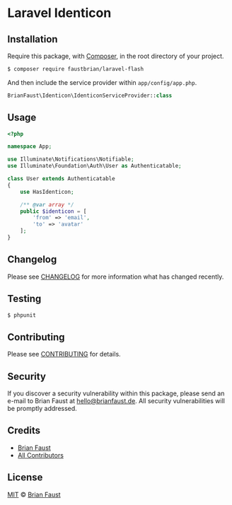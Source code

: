 # Laravel Identicon

## Installation

Require this package, with [Composer](https://getcomposer.org/), in the root directory of your project.

``` bash
$ composer require faustbrian/laravel-flash
```

And then include the service provider within `app/config/app.php`.

``` php
BrianFaust\Identicon\IdenticonServiceProvider::class
```

## Usage

``` php
<?php

namespace App;

use Illuminate\Notifications\Notifiable;
use Illuminate\Foundation\Auth\User as Authenticatable;

class User extends Authenticatable
{
    use HasIdenticon;

    /** @var array */
    public $identicon = [
        'from' => 'email',
        'to' => 'avatar'
    ];
}
```

## Changelog

Please see [CHANGELOG](CHANGELOG.md) for more information what has changed recently.

## Testing

``` bash
$ phpunit
```

## Contributing

Please see [CONTRIBUTING](CONTRIBUTING.md) for details.

## Security

If you discover a security vulnerability within this package, please send an e-mail to Brian Faust at hello@brianfaust.de. All security vulnerabilities will be promptly addressed.

## Credits

- [Brian Faust](https://github.com/faustbrian)
- [All Contributors](../../contributors)

## License

[MIT](LICENSE) © [Brian Faust](https://brianfaust.de)
